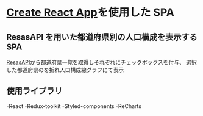 # [Create React App](https://github.com/facebook/create-react-app)を使用した SPA

## ResasAPI を用いた都道府県別の人口構成を表示する SPA

[ResasAPI](https://opendata.resas-portal.go.jp/)から都道府県一覧を取得しそれぞれにチェックボックスを付与、
選択した都道府県のを折れ人口構成線グラフにて表示

## 使用ライブラリ

-React
-Redux-toolkit
-Styled-components
-ReCharts
